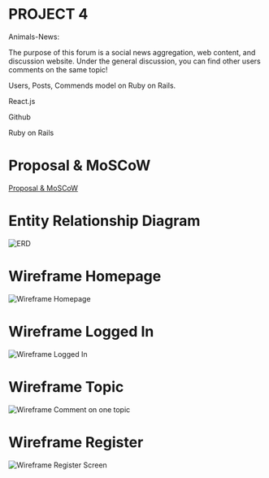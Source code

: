 # PROJECT 4
Animals-News: 

The purpose of this forum is a social news aggregation, web content, and discussion website. Under the general discussion, you can find other users comments on the same topic!

Users, Posts, Commends model on Ruby on Rails. 

React.js 

Github 

Ruby on Rails


# Proposal & MoSCoW
[Proposal & MoSCoW](https://docs.google.com/document/d/1eqftcDR_MRgHdneOlCXLtaZGrtvkRSE9DzRJYGp6jC4/edit?usp=sharing) 


# Entity Relationship Diagram
![ERD](https://imgur.com/8iW3H6I.png)

# Wireframe Homepage
![Wireframe Homepage](https://imgur.com/VhQvsh2.png)

# Wireframe Logged In
![Wireframe Logged In](https://imgur.com/WvzyLLk.png)

# Wireframe Topic
![Wireframe Comment on one topic](https://imgur.com/jvjL3Ks.png)

# Wireframe Register
![Wireframe Register Screen](https://imgur.com/8J8hSBG.png)
